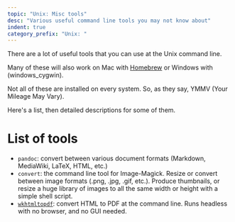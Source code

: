 ```yaml
---
topic: "Unix: Misc tools"
desc: "Various useful command line tools you may not know about"
indent: true
category_prefix: "Unix: "
---
```


There are a lot of useful tools that you can use at the Unix command line.  

Many of these will also work on Mac with [Homebrew](mac_homebrew) or Windows with (windows_cygwin).

Not all of these are installed on every system.   So, as they say, YMMV (Your Mileage May Vary).

Here's a list, then detailed descriptions for some of them.

# List of tools

* `pandoc`: convert between various document formats (Markdown, MediaWiki, LaTeX, HTML, etc.)
* `convert`: the command line tool for Image-Magick.  Resize or convert between image formats (.png, .jpg, .gif, etc.).  Produce thumbnails, or resize a huge library of images to all the same width or height with a simple shell script.
* [`wkhtmltopdf`](http://wkhtmltopdf.org/): convert HTML to PDF at the command line.  Runs headless with no browser, and no GUI needed.

